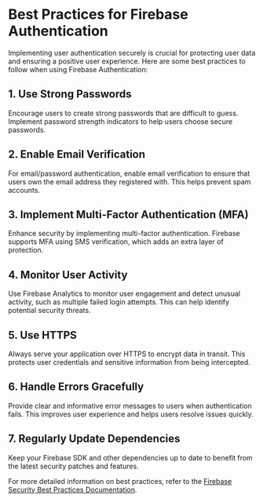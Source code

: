 # Best Practices for Firebase Authentication

Implementing user authentication securely is crucial for protecting user data and ensuring a positive user experience. Here are some best practices to follow when using Firebase Authentication:

## 1. Use Strong Passwords

Encourage users to create strong passwords that are difficult to guess. Implement password strength indicators to help users choose secure passwords.

## 2. Enable Email Verification

For email/password authentication, enable email verification to ensure that users own the email address they registered with. This helps prevent spam accounts.

## 3. Implement Multi-Factor Authentication (MFA)

Enhance security by implementing multi-factor authentication. Firebase supports MFA using SMS verification, which adds an extra layer of protection.

## 4. Monitor User Activity

Use Firebase Analytics to monitor user engagement and detect unusual activity, such as multiple failed login attempts. This can help identify potential security threats.

## 5. Use HTTPS

Always serve your application over HTTPS to encrypt data in transit. This protects user credentials and sensitive information from being intercepted.

## 6. Handle Errors Gracefully

Provide clear and informative error messages to users when authentication fails. This improves user experience and helps users resolve issues quickly.

## 7. Regularly Update Dependencies

Keep your Firebase SDK and other dependencies up to date to benefit from the latest security patches and features.

For more detailed information on best practices, refer to the [Firebase Security Best Practices Documentation](https://firebase.google.com/docs/auth/security).
